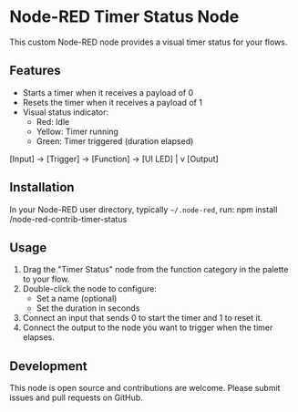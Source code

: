 # Node-RED Timer Status Node

This custom Node-RED node provides a visual timer status for your flows.

## Features

- Starts a timer when it receives a payload of 0
- Resets the timer when it receives a payload of 1
- Visual status indicator:
  - Red: Idle
  - Yellow: Timer running
  - Green: Timer triggered (duration elapsed)

[Input] -> [Trigger] -> [Function] -> [UI LED]
             |
             v
         [Output]

## Installation

In your Node-RED user directory, typically `~/.node-red`, run:
npm install <path-to-node-directory>/node-red-contrib-timer-status

## Usage

1. Drag the "Timer Status" node from the function category in the palette to your flow.
2. Double-click the node to configure:
   - Set a name (optional)
   - Set the duration in seconds
3. Connect an input that sends 0 to start the timer and 1 to reset it.
4. Connect the output to the node you want to trigger when the timer elapses.

## Development

This node is open source and contributions are welcome. Please submit issues and pull requests on GitHub.
